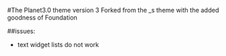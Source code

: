 #The Planet3.0 theme version 3
Forked from the _s theme with the added goodness of Foundation

##issues:
* text widget lists do not work
